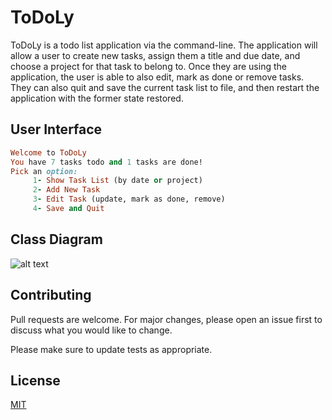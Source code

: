 
# ToDoLy

ToDoLy is a todo list application via the command-line. The application will allow a user to create new tasks, assign them a title and due date, and choose a project for that task to belong to. Once they are using the application, the user is able to also edit, mark as done or remove tasks. They can also quit and save the current task list to file, and then restart the application with the former state restored.

## User Interface



```ruby
Welcome to ToDoLy
You have 7 tasks todo and 1 tasks are done!
Pick an option: 
	 1- Show Task List (by date or project)
	 2- Add New Task
	 3- Edit Task (update, mark as done, remove)
	 4- Save and Quit
```
## Class Diagram
![alt text](C:\Users\musaa\IdeaProjects\TODO-List\Class-Diagram.png)

## Contributing
Pull requests are welcome. For major changes, please open an issue first to discuss what you would like to change.

Please make sure to update tests as appropriate.

## License
[MIT](https://choosealicense.com/licenses/mit/)


